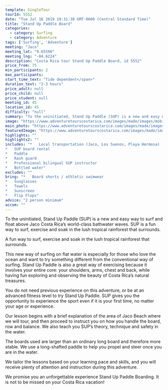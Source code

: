 ```yaml
---
template: SingleTour
tourId: 5552
date: "Tue Jul 16 2019 19:31:30 GMT-0600 (Central Standard Time)"
title: "Stand Up Paddle Board"
categories: 
  - category: Surfing
  - category: Adventure
tags: ['Surfing', 'Adventure']
meeting: "Jaco"
meeting_lat: "9.65596"
meeting_lng: "-84.6224"
description: "Costa Rica tour Stand Up Paddle Board, id 5552"
price_from: 75
min_participants: 2
max_participants: 
start_time_text: "Tide dependent</span>"
duration_text: "2-3 hours"
price_adult: null
price_child: null
price_student: null
meeting_id: 45
location_id: 45
difficulty: "null"
summary: "To the uninitiated, Stand Up Paddle (SUP) is a new and easy way to surf and float above Jaco…"
image: "https://www.adventuretourscostarica.com/images/made/images/mobile/costa-rica-SUP-m_320_250_c1.jpg"
main_photo: "https://www.adventuretourscostarica.com/images/made/images/mobile/costa-rica-SUP-m_320_250_c1.jpg"
featuredImage: "https://www.adventuretourscostarica.com/images/made/images/mobile/costa-rica-SUP-m_320_250_c1.jpg"
highlights: ""
highlights2: ""
includes: "*   Local transportation (Jaco, Los Suenos, Playa Hermosa)
*   SUP board rental
*   Paddle
*   Rash guard
*   Professional bilingual SUP instructor
*   Bottled water"
excludes: ""
bring: "*   Board shorts / athletic swimwear
*   Sunglasses
*   Towels
*   Sunscreen
*   Flip Flops"
advice: "2 person minimum"
accom: ""
---
```

To the uninitiated, Stand Up Paddle (SUP) is a new and easy way to surf and float above Jaco Costa Rica’s world-class bathwater waves. SUP is a fun way to surf, exercise and soak in the lush tropical rainforest that surrounds.

A fun way to surf, exercise and soak in the lush tropical rainforest that surrounds.

This new way of surfing on flat water is especially for those who love the ocean and want to try something different from the conventional way of surfing. Stand Up Paddle is also a great way of exercising because it involves your entire core: your shoulders, arms, chest and back, while having fun exploring and observing the beauty of Costa Rica’s natural treasures.

You do not need previous experience on this adventure, or be at an advanced fitness level to try Stand Up Paddle. SUP gives you the opportunity to experience the sport even if it is your first time, no matter your age or experience.

Our lesson begins with a brief explanation of the area of Jaco Beach where we will tour, and then proceed to instruct you on how you handle the board, row and balance. We also teach you SUP’s theory, technique and safety in the water.

The boards used are larger than an ordinary long board and therefore more stable. We use a long-shafted paddle to help you propel and steer once you are in the water.

We tailor the lessons based on your learning pace and skills, and you will receive plenty of attention and instruction during this adventure.

We promise you an unforgettable experience Stand Up Paddle Boarding. It is not to be missed on your Costa Rica vacation!